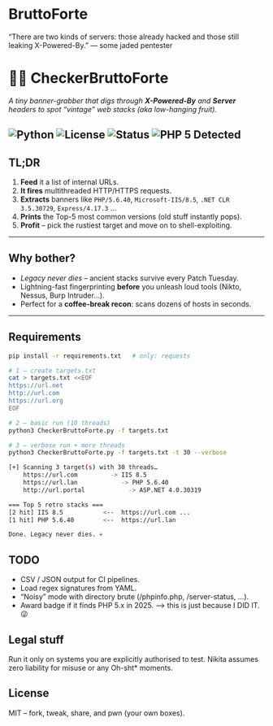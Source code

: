 # BruttoForte

“There are two kinds of servers: those already hacked and those still leaking X-Powered-By.”
— some jaded pentester

# 🕵️‍♂️ CheckerBruttoForte  
_A tiny banner-grabber that digs through **X-Powered-By** and **Server** headers to spot “vintage” web stacks (aka low-hanging fruit)._  

![Python](https://img.shields.io/badge/Python-3.8%2B-blue) ![License](https://img.shields.io/badge/License-MIT-green) ![Status](https://img.shields.io/badge/status-hack_in_progress-ff69b4)
![PHP 5 Detected](https://img.shields.io/badge/PHP_5-Detected-critical?logo=php&labelColor=7846ab)
---

## TL;DR
1. **Feed** it a list of internal URLs.  
2. **It fires** multithreaded HTTP/HTTPS requests.  
3. **Extracts** banners like `PHP/5.6.40`, `Microsoft-IIS/8.5`, `.NET CLR 3.5.30729`, `Express/4.17.3` …  
4. **Prints** the Top-5 most common versions (old stuff instantly pops).  
5. **Profit** – pick the rustiest target and move on to shell-exploiting.

---

## Why bother?
- _Legacy never dies_ – ancient stacks survive every Patch Tuesday.  
- Lightning-fast fingerprinting **before** you unleash loud tools (Nikto, Nessus, Burp Intruder…).  
- Perfect for a **coffee-break recon**: scans dozens of hosts in seconds.

---

## Requirements
```bash
pip install -r requirements.txt   # only: requests

# 1 – create targets.txt
cat > targets.txt <<EOF
https://url.net
http://url.com
https://url.org
EOF

# 2 – basic run (10 threads)
python3 CheckerBruttoForte.py -f targets.txt

# 3 – verbose run + more threads
python3 CheckerBruttoForte.py -f targets.txt -t 30 --verbose

[+] Scanning 3 target(s) with 30 threads…
    https://url.com         -> IIS 8.5
    https://url.lan            -> PHP 5.6.40
    http://url.portal            -> ASP.NET 4.0.30319

=== Top 5 retro stacks ===
[2 hit] IIS 8.5           <--  https://url.com ...
[1 hit] PHP 5.6.40        <--  https://url.lan

Done. Legacy never dies. 💀
```

## TODO
* CSV / JSON output for CI pipelines.
* Load regex signatures from YAML.
* “Noisy” mode with directory brute (/phpinfo.php, /server-status, …).
* Award badge if it finds PHP 5.x in 2025.  --> this is just because I DID IT. 😜

## Legal stuff
Run it only on systems you are explicitly authorised to test.
Nikita assumes zero liability for misuse or any Oh-sht* moments.

## License
MIT – fork, tweak, share, and pwn (your own boxes).
